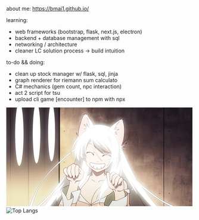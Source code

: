 about me: https://bmai1.github.io/

learning:
- web frameworks (bootstrap, flask, next.js, electron)
- backend + database management with sql 
- networking / architecture
- cleaner LC solution process -> build intuition

to-do && doing:
- clean up stock manager w/ flask, sql, jinja
- graph renderer for riemann sum calculato 
- C# mechanics (gem count, npc interaction)
- act 2 script for tsu
- upload cli game [encounter] to npm with npx

![cute catgirl :3](hanekawa.gif)
<br>
![Top Langs](https://github-readme-stats.vercel.app/api/top-langs/?username=bmai1&layout=compact&theme=dracula)
